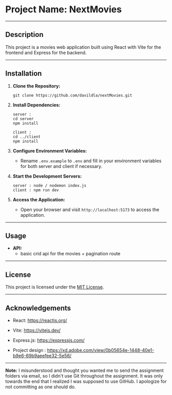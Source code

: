 # Project Name: NextMovies

---

## Description

This project is a movies web application built using React with Vite for the frontend and Express for the backend. 

---

## Installation

1. **Clone the Repository:**
   ```
   git clone https://github.com/davildla/nextMovies.git
   ```

2. **Install Dependencies:**
   ```
   server : 
   cd server
   npm install
   ```
   ```
   client : 
   cd ../client
   npm install
   ```

3. **Configure Environment Variables:**
   - Rename `.env.example` to `.env` and fill in your environment variables for both server and client if necessary.

4. **Start the Development Servers:**
   ```
   server : node / nodemon index.js
   client : npm run dev
   ```

5. **Access the Application:**
   - Open your browser and visit `http://localhost:5173` to access the application.

---

## Usage

- **API:**
  - basic crid api for the movies + pagination route
---

## License

This project is licensed under the [MIT License](LICENSE).

---

## Acknowledgements

- React: https://reactjs.org/
- Vite: https://vitejs.dev/
- Express.js: https://expressjs.com/

- Project design : https://xd.adobe.com/view/0b05654e-1448-40e1-b9e6-69b9aeefee32-5e56/

---

**Note:** I misunderstood and thought you wanted me to send the assignment folders via email, so I didn't use Git throughout the assignment. It was only towards the end that I realized I was supposed to use GitHub. I apologize for not committing as one should do.
